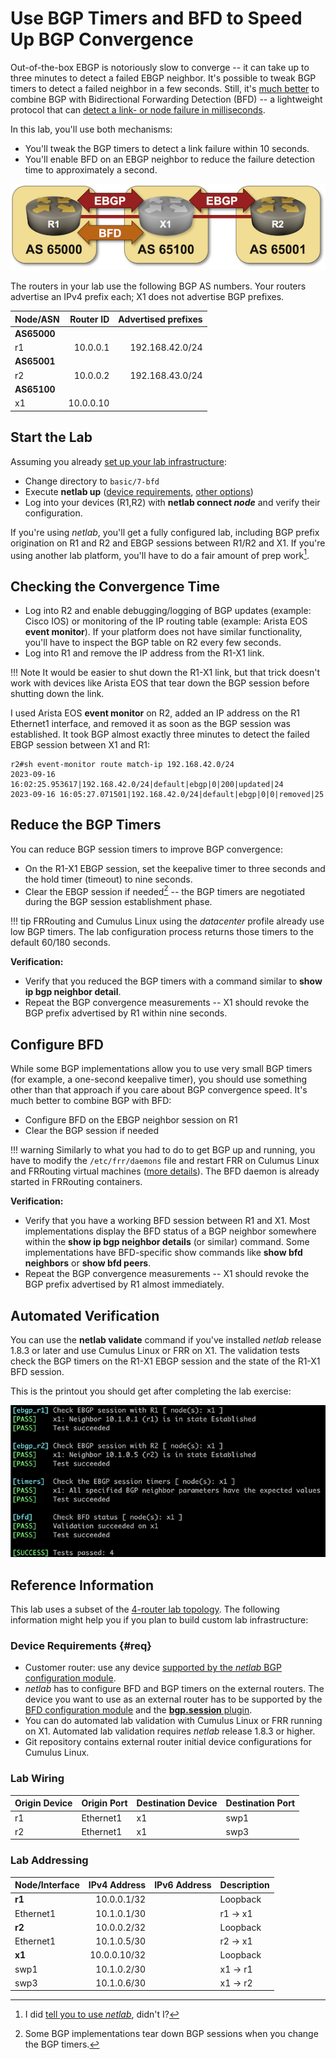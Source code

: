 # Use BGP Timers and BFD to Speed Up BGP Convergence

Out-of-the-box EBGP is notoriously slow to converge -- it can take up to three minutes to detect a failed EBGP neighbor. It's possible to tweak BGP timers to detect a failed neighbor in a few seconds. Still, it's [much better](https://blog.ipspace.net/2017/10/to-bfd-or-not-to-bfd.html) to combine BGP with Bidirectional Forwarding Detection (BFD) -- a lightweight protocol that can [detect a link- or node failure in milliseconds](https://blog.ipspace.net/2020/11/detecting-network-failure.html).

In this lab, you'll use both mechanisms:

* You'll tweak the BGP timers to detect a link failure within 10 seconds.
* You'll enable BFD on an EBGP neighbor to reduce the failure detection time to approximately a second.

![Lab topology](topology-bfd.png)

The routers in your lab use the following BGP AS numbers. Your routers advertise an IPv4 prefix each; X1 does not advertise BGP prefixes.

| Node/ASN | Router ID | Advertised prefixes |
|----------|----------:|--------------------:|
| **AS65000** ||
| r1 | 10.0.0.1 | 192.168.42.0/24 |
| **AS65001** ||
| r2 | 10.0.0.2 | 192.168.43.0/24 |
| **AS65100** ||
| x1 | 10.0.0.10 |  |

## Start the Lab

Assuming you already [set up your lab infrastructure](../1-setup.md):

* Change directory to `basic/7-bfd`
* Execute **netlab up** ([device requirements](#req), [other options](../external/index.md))
* Log into your devices (R1,R2) with **netlab connect _node_** and verify their configuration.

If you're using *netlab*, you'll get a fully configured lab, including BGP prefix origination on R1 and R2 and EBGP sessions between R1/R2 and X1. If you're using another lab platform, you'll have to do a fair amount of prep work[^PW].

[^PW]: I did [tell you to use _netlab_](../1-setup.md), didn't I?

## Checking the Convergence Time

* Log into R2 and enable debugging/logging of BGP updates (example: Cisco IOS) or monitoring of the IP routing table (example: Arista EOS **event monitor**). If your platform does not have similar functionality, you'll have to inspect the BGP table on R2 every few seconds.
* Log into R1 and remove the IP address from the R1-X1 link.

!!! Note
    It would be easier to shut down the R1-X1 link, but that trick doesn't work with devices like Arista EOS that tear down the BGP session before shutting down the link.
    
I used Arista EOS **event monitor** on R2, added an IP address on the R1 Ethernet1 interface, and removed it as soon as the BGP session was established. It took BGP almost exactly three minutes to detect the failed EBGP session between X1 and R1:

```
r2#sh event-monitor route match-ip 192.168.42.0/24
2023-09-16 16:02:25.953617|192.168.42.0/24|default|ebgp|0|200|updated|24
2023-09-16 16:05:27.071501|192.168.42.0/24|default|ebgp|0|0|removed|25
```

## Reduce the BGP Timers

You can reduce BGP session timers to improve BGP convergence:

* On the R1-X1 EBGP session, set the keepalive timer to three seconds and the hold timer (timeout) to nine seconds.
* Clear the EBGP session if needed[^ATD] -- the BGP timers are negotiated during the BGP session establishment phase.

[^ATD]: Some BGP implementations tear down BGP sessions when you change the BGP timers.

!!! tip
    FRRouting and Cumulus Linux using the *datacenter* profile already use low BGP timers. The lab configuration process returns those timers to the default 60/180 seconds.

**Verification:**

* Verify that you reduced the BGP timers with a command similar to **show ip bgp neighbor detail**. 
* Repeat the BGP convergence measurements -- X1 should revoke the BGP prefix advertised by R1 within nine seconds.

## Configure BFD

While some BGP implementations allow you to use very small BGP timers (for example, a one-second keepalive timer), you should use something other than that approach if you care about BGP convergence speed. It's much better to combine BGP with BFD:

* Configure BFD on the EBGP neighbor session on R1
* Clear the BGP session if needed

!!! warning
    Similarly to what you had to do to get BGP up and running, you have to modify the `/etc/frr/daemons` file and restart FRR on Culumus Linux and FRRouting virtual machines ([more details](0-frrouting.md)). The BFD daemon is already started in FRRouting containers.
     
**Verification:**

* Verify that you have a working BFD session between R1 and X1. Most implementations display the BFD status of a BGP neighbor somewhere within the **show ip bgp neighbor details** (or similar) command. Some implementations have BFD-specific show commands like **show bfd neighbors** or **show bfd peers**.
* Repeat the BGP convergence measurements -- X1 should revoke the BGP prefix advertised by R1 almost immediately.

## Automated Verification

You can use the **netlab validate** command if you've installed *netlab* release 1.8.3 or later and use Cumulus Linux or FRR on X1. The validation tests check the BGP timers on the R1-X1 EBGP session and the state of the R1-X1 BFD session. 

This is the printout you should get after completing the lab exercise:

![](basic-bfd-validate.png)

## Reference Information

This lab uses a subset of the [4-router lab topology](../external/4-router.md). The following information might help you if you plan to build custom lab infrastructure:

### Device Requirements {#req}

* Customer router: use any device [supported by the _netlab_ BGP configuration module](https://netlab.tools/platforms/#platform-routing-support).
* _netlab_ has to configure BFD and BGP timers on the external routers. The device you want to use as an external router has to be supported by the [BFD configuration module](https://netlab.tools/platforms/#platform-routing-support) and the [**bgp.session** plugin](https://netlab.tools/plugins/bgp.session/#platform-support).
* You can do automated lab validation with Cumulus Linux or FRR running on X1. Automated lab validation requires _netlab_ release 1.8.3 or higher.
* Git repository contains external router initial device configurations for Cumulus Linux.

### Lab Wiring

| Origin Device | Origin Port | Destination Device | Destination Port |
|---------------|-------------|--------------------|------------------|
| r1 | Ethernet1 | x1 | swp1 |
| r2 | Ethernet1 | x1 | swp3 |

### Lab Addressing

| Node/Interface | IPv4 Address | IPv6 Address | Description |
|----------------|-------------:|-------------:|-------------|
| **r1** |  10.0.0.1/32 |  | Loopback |
| Ethernet1 | 10.1.0.1/30 |  | r1 -> x1 |
| **r2** |  10.0.0.2/32 |  | Loopback |
| Ethernet1 | 10.1.0.5/30 |  | r2 -> x1 |
| **x1** |  10.0.0.10/32 |  | Loopback |
| swp1 | 10.1.0.2/30 |  | x1 -> r1 |
| swp3 | 10.1.0.6/30 |  | x1 -> r2 |
